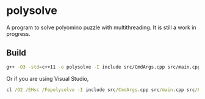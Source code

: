 # polysolve

A program to solve polyomino puzzle with multithreading. It is still a work in progress.

## Build

```sh
g++ -O3 -std=c++11 -o polysolve -I include src/CmdArgs.cpp src/main.cpp src/PuzzleReader.cpp src/Puzzle.cpp src/GridType.cpp
```

Or if you are using Visual Studio,

```bat
cl /O2 /EHsc /Fepolysolve -I include src/CmdArgs.cpp src/main.cpp src/PuzzleReader.cpp src/Puzzle.cpp src/GridType.cpp
```
